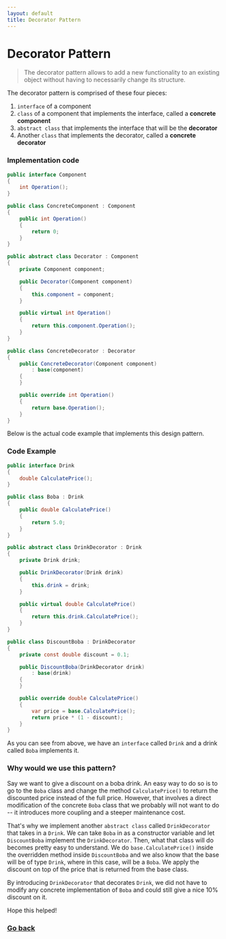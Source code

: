 ```yaml
---
layout: default
title: Decorator Pattern
---
```


# Decorator Pattern

> The decorator pattern allows to add a new functionality to an existing object without having to necessarily change its structure.

The decorator pattern is comprised of these four pieces:

1. `interface` of a component
2. `class` of a component that implements the interface, called a **concrete component**
3. `abstract class` that implements the interface that will be the **decorator**
4. Another `class` that implements the decorator, called a **concrete decorator**

### Implementation code

```c#
public interface Component
{
    int Operation();
}

public class ConcreteComponent : Component
{
    public int Operation()
    {
        return 0;
    }
}

public abstract class Decorator : Component
{
    private Component component;

    public Decorator(Component component)
    {
        this.component = component;
    }

    public virtual int Operation()
    {
        return this.component.Operation();
    }
}

public class ConcreteDecorator : Decorator
{
    public ConcreteDecorator(Component component)
        : base(component)
    {
    }

    public override int Operation()
    {
        return base.Operation();
    }
}
```

Below is the actual code example that implements this design pattern.

### Code Example

```c#
public interface Drink
{
    double CalculatePrice();
}

public class Boba : Drink
{
    public double CalculatePrice()
    {
        return 5.0;
    }
}

public abstract class DrinkDecorator : Drink
{
    private Drink drink;

    public DrinkDecorator(Drink drink)
    {
        this.drink = drink;
    }

    public virtual double CalculatePrice()
    {
        return this.drink.CalculatePrice();
    }
}

public class DiscountBoba : DrinkDecorator
{
    private const double discount = 0.1;

    public DiscountBoba(DrinkDecorator drink)
        : base(drink)
    {
    }

    public override double CalculatePrice()
    {
        var price = base.CalculatePrice();
        return price * (1 - discount);
    }
}
```

As you can see from above, we have an `interface` called `Drink` and a drink called `Boba` implements it.

### Why would we use this pattern?

Say we want to give a discount on a boba drink. An easy way to do so is to go to the `Boba` class and change the method `CalculatePrice()` to return the discounted price instead of the full price. However, that involves a direct modification of the concrete `Boba` class that we probably will not want to do -- it introduces more coupling and a steeper maintenance cost.

That's why we implement another `abstract class` called `DrinkDecorator` that takes in a `Drink`. We can take `Boba` in as a constructor variable and let `DiscountBoba` implement the `DrinkDecorator`. Then, what that class will do becomes pretty easy to understand. We do `base.CalculatePrice()` inside the overridden method inside `DiscountBoba` and we also know that the base will be of type `Drink`, where in this case, will be a `Boba`. We apply the discount on top of the price that is returned from the base class.

By introducing `DrinkDecorator` that decorates `Drink`, we did not have to modify any concrete implementation of `Boba` and could still give a nice 10% discount on it.

Hope this helped!

### [Go back](https://www.skylar.page)